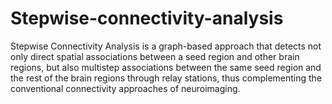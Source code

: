 # Stepwise-connectivity-analysis
Stepwise Connectivity Analysis is a graph-based approach that detects not only direct spatial associations between a seed region and other brain regions, but also multistep associations between the same seed region and the rest of the brain regions through relay stations, thus complementing the conventional connectivity approaches of neuroimaging.
